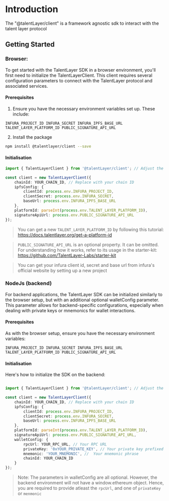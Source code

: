 # Introduction

The "@talentLayer/client" is a framework agnostic sdk to interact with the talent layer protocol

## Getting Started

### Browser:

To get started with the TalentLayer SDK in a browser environment, you'll first need to initialize the TalentLayerClient. This client requires several configuration parameters to connect with the TalentLayer protocol and associated services.

#### Prerequisites

1. Ensure you have the necessary environment variables set up. These include:

`
INFURA_PROJECT_ID
INFURA_SECRET
INFURA_IPFS_BASE_URL
TALENT_LAYER_PLATFORM_ID
PUBLIC_SIGNATURE_API_URL
`

2. Install the package

```bash
npm install @talentlayer/client --save
```

#### Initialisation

```ts
import { TalentLayerClient } from '@talentLayer/client'; // Adjust the import based on the SDK's actual export structure

const client = new TalentLayerClient({
    chainId: YOUR_CHAIN_ID, // Replace with your chain ID
    ipfsConfig: {
        clientId: process.env.INFURA_PROJECT_ID,
        clientSecret: process.env.INFURA_SECRET,
        baseUrl: process.env.INFURA_IPFS_BASE_URL
    },
    platformId: parseInt(process.env.TALENT_LAYER_PLATFORM_ID),
    signatureApiUrl: process.env.PUBLIC_SIGNATURE_API_URL
});

```

> You can get a new `TALENT_LAYER_PLATFORM_ID` by following this tutorial: https://docs.talentlayer.org/get-a-platform-id

> `PUBLIC_SIGNATURE_API_URL` is an optional property. It can be omitted. For understanding how it works, refer to its usage in the starter-kit: https://github.com/TalentLayer-Labs/starter-kit

> You can get your infura client id, secret and base url from infura's official website by setting up a new project


### NodeJs (backend)

For backend applications, the TalentLayer SDK can be initialized similarly to the browser setup, but with an additional optional walletConfig parameter. This parameter allows for backend-specific configurations, especially when dealing with private keys or mnemonics for wallet interactions.

#### Prerequisites

As with the browser setup, ensure you have the necessary environment variables:

`
INFURA_PROJECT_ID
INFURA_SECRET
INFURA_IPFS_BASE_URL
TALENT_LAYER_PLATFORM_ID
PUBLIC_SIGNATURE_API_URL
`


#### Initialisation

Here's how to initialize the SDK on the backend:

```ts

import { TalentLayerClient } from '@talentLayer/client'; // Adjust the import based on the SDK's actual export structure

const client = new TalentLayerClient({
    chainId: YOUR_CHAIN_ID, // Replace with your chain ID
    ipfsConfig: {
        clientId: process.env.INFURA_PROJECT_ID,
        clientSecret: process.env.INFURA_SECRET,
        baseUrl: process.env.INFURA_IPFS_BASE_URL
    },
    platformId: parseInt(process.env.TALENT_LAYER_PLATFORM_ID),
    signatureApiUrl: process.env.PUBLIC_SIGNATURE_API_URL,
    walletConfig: {
        rpcUrl: YOUR_RPC_URL, // Your RPC URL
        privateKey: '0xYOUR_PRIVATE_KEY', // Your private key prefixed with '0x'
        mnemonic: 'YOUR_MNEMONIC', //  Your mnemonic phrase
        chainId: YOUR_CHAIN_ID
    }
});

```

> Note: The parameters in walletConfig are all optional. However, the backend environment will not have a window.ethereum object. Hence, you are required to provide atleast the `rpcUrl`, and one of `privateKey` or `menmonic`








